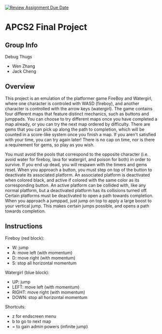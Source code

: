 [![Review Assignment Due Date](https://classroom.github.com/assets/deadline-readme-button-24ddc0f5d75046c5622901739e7c5dd533143b0c8e959d652212380cedb1ea36.svg)](https://classroom.github.com/a/syDSSnTt)
# APCS2 Final Project
## Group Info

Debug Thugs
- Wen Zhang
- Jack Cheng

## Overview

This project is an emulation of the platformer game FireBoy and Watergirl, where one character is controled with WASD (fireboy), and another character is controlled with the arrow keys (watergirl). The game contains four different maps that feature distinct mechanics, such as buttons and jumppads. You can choose to try different maps once you have completed a map already, or you can try the next map ordered by difficulty. There are gems that you can pick up along the path to completion, which will be counted in a score-like system once you finish a map. If you aren't satisfied with your time, you can try again later! There is no cap on time, nor is there a requirement for gems, so play as you wish.

You must avoid the pools that correspond to the opposite character (i.e. avoid water for fireboy, lava for watergirl, and poison for both) in order to survive. If you end up dead, you will respawn with the timers and gems reset. When you approach a button, you must step on top of the button to deactivate its associated platform. An associated platform is deactivated when colored black, and active if colored with the same color as its corresponding button. An active platform can be collided with, like any normal platform, but a deactivated platform has its collisions turned off. Certain platforms must be deactivated to open a path towards completion. When you approach a jumppad, just jump on top to apply a large boost to your vertical jump. This makes certain jumps possible, and opens a path towards completion.


## Instructions

Fireboy (red block):
- W: jump
- A: move left (with momentum)
- D: move right (with momentum)
- S: stop all horizontal momentum

Watergirl (blue block):
- UP: jump
- LEFT: move left (with momentum)
- RIGHT: move right (with momentum)
- DOWN: stop all horizontal momentum

Shortcuts:
- z for endscreen menu
- b to go to next map
- = to gain admin powers (infinite jump)